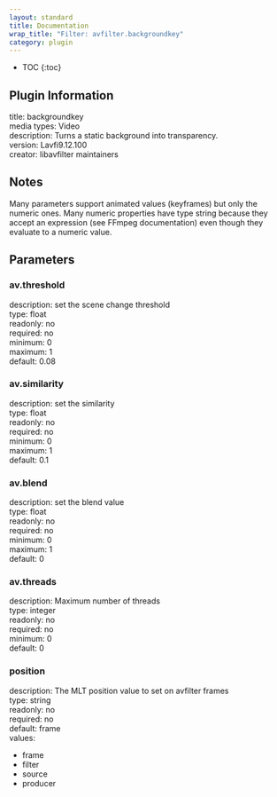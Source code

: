 ```yaml
---
layout: standard
title: Documentation
wrap_title: "Filter: avfilter.backgroundkey"
category: plugin
---
```

* TOC
{:toc}

## Plugin Information

title: backgroundkey  
media types:
Video  
description: Turns a static background into transparency.  
version: Lavfi9.12.100  
creator: libavfilter maintainers  

## Notes

Many parameters support animated values (keyframes) but only the numeric ones. Many numeric properties have type string because they accept an expression (see FFmpeg documentation) even though they evaluate to a numeric value.

## Parameters

### av.threshold

  
description:
set the scene change threshold  
type: float  
readonly: no  
required: no  
minimum: 0  
maximum: 1  
default: 0.08  

### av.similarity

  
description:
set the similarity  
type: float  
readonly: no  
required: no  
minimum: 0  
maximum: 1  
default: 0.1  

### av.blend

  
description:
set the blend value  
type: float  
readonly: no  
required: no  
minimum: 0  
maximum: 1  
default: 0  

### av.threads

  
description:
Maximum number of threads  
type: integer  
readonly: no  
required: no  
minimum: 0  
default: 0  

### position

  
description:
The MLT position value to set on avfilter frames  
type: string  
readonly: no  
required: no  
default: frame  
values:  

* frame
* filter
* source
* producer

